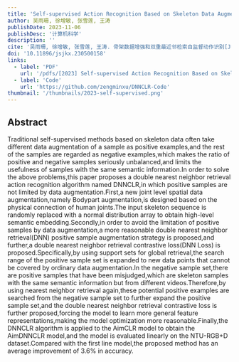 ```yaml
---
title: 'Self-supervised Action Recognition Based on Skeleton Data Augmentation and Double Nearest Neighbor Retrieval'
author: 吴雨珊, 徐增敏, 张雪莲, 王涛
publishDate: 2023-11-06
publishDesc: '计算机科学'
description: ''
cite: '吴雨珊, 徐增敏, 张雪莲, 王涛. 骨架数据增强和双重最近邻检索自监督动作识别[J]. 计算机科学, 2023, 50(11): 97-106. https://doi.org/10.11896/jsjkx.230500158'
doi: '10.11896/jsjkx.230500158'
links:
  - label: 'PDF'
    url: '/pdfs/[2023] Self-supervised Action Recognition Based on Skeleton Data Augmentation and Double Nearest Neighbor Retrieval.pdf'
  - label: 'Code'
    url: 'https://github.com/zengminxu/DNNCLR-Code'
thumbnail: '/thumbnails/2023-self-supervised.png'
---
```


## Abstract

Traditional self-supervised methods based on skeleton data often take different data augmentation of a sample as positive examples,and the rest of the samples are regarded as negative examples,which makes the ratio of positive and negative samples seriously unbalanced,and limits the usefulness of samples with the same semantic information.In order to solve the above problems,this paper proposes a double nearest neighbor retrieval action recognition algorithm named DNNCLR,in which positive samples are not limited by data augmentation.First,a new joint level spatial data augmentation,namely Bodypart augmentation,is designed based on the physical connection of human joints.The input skeleton sequence is randomly replaced with a normal distribution array to obtain high-level semantic embedding.Secondly,in order to avoid the limitation of positive samples by data augmentation,a more reasonable double nearest neighbor retrieval(DNN) positive sample augmentation strategy is proposed,and further,a double nearest neighbor retrieval contrastive loss(DNN Loss) is proposed.Specifically,by using support sets for global retrieval,the search range of the positive sample set is expanded to new data points that cannot be covered by ordinary data augmentation.In the negative sample set,there are positive samples that have been misjudged,which are skeleton samples with the same semantic information but from different videos.Therefore,by using nearest neighbor retrieval again,these potential positive examples are searched from the negative sample set to further expand the positive sample set,and the double nearest neighbor retrieval contrastive loss is further proposed,forcing the model to learn more general feature representations,making the model optimization more reasonable.Finally,the DNNCLR algorithm is applied to the AimCLR model to obtain the AimDNNCLR model,and the model is evaluated linearly on the NTU-RGB+D dataset.Compared with the first line model,the proposed method has an average improvement of 3.6% in accuracy.
